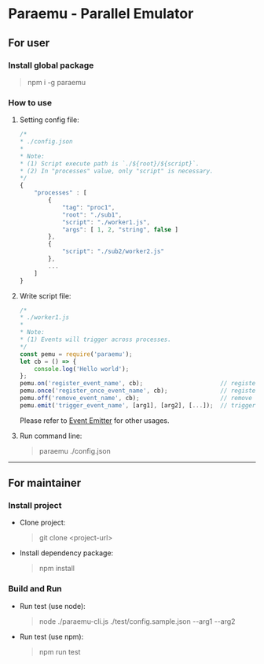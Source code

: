 # Paraemu - Parallel Emulator #

## For user ##

### Install global package ###

> npm i -g paraemu

### How to use ###

1. Setting config file:  
    ```javascript
    /*
    * ./config.json
    *
    * Note:
    * (1) Script execute path is `./${root}/${script}`.
    * (2) In "processes" value, only "script" is necessary.
    */
    {
        "processes" : [
            {
                "tag": "proc1",
                "root": "./sub1",
                "script": "./worker1.js",
                "args": [ 1, 2, "string", false ]
            },
            {
                "script": "./sub2/worker2.js"
            },
            ...
        ]
    }
    ```

2. Write script file:
    ```javascript
    /*
    * ./worker1.js
    *
    * Note:
    * (1) Events will trigger across processes.
    */
    const pemu = require('paraemu');
    let cb = () => {
        console.log('Hello world');
    };
    pemu.on('register_event_name', cb);                      // register event
    pemu.once('register_once_event_name', cb);               // register event once
    pemu.off('remove_event_name', cb);                       // remove event
    pemu.emit('trigger_event_name', [arg1], [arg2], [...]);  // trigger event
    ```
    Please refer to [Event Emitter](https://nodejs.org/api/events.html) for other usages.

3. Run command line:
    > paraemu ./config.json

---

## For maintainer ##

### Install project ###

* Clone project:
    > git clone \<project-url\>

* Install dependency package:
    > npm install

### Build and Run ###

* Run test (use node):
    > node ./paraemu-cli.js ./test/config.sample.json --arg1 --arg2

* Run test (use npm):
    > npm run test
